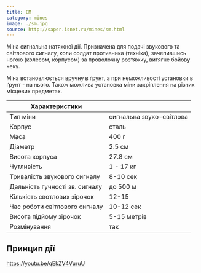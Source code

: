 ```yaml
---
title: СМ
category: mines
image: ./sm.jpg
source: http://saper.isnet.ru/mines/sm.html
---
```


Міна сигнальна натяжної дії. Призначена для подачі звукового та світлового сигналу, коли солдат противника (техніка), зачепившись ногою (колесом, корпусом) за проволочну розтяжку, витягне бойову чеку.

Міна встановлюється вручну в ґрунт, а при неможливості установки в ґрунт - на нього. Також можлива установка міни закріплення на різних місцевих предметах.

| Характеристики                 |                          |
| ------------------------------ | ------------------------ |
| Тип міни                       | сигнальна звуко-світлова |
| Корпус                         | сталь                    |
| Маса                           | 400 г                    |
| Діаметр                        | 2.5 см                   |
| Висота корпуса                 | 27.8 см                  |
| Чутливість                     | 1 - 17 кг                |
| Тривалість звукового сигналу   | 8-10 сек                 |
| Дальність гучності зв. сигналу | до 500 м                 |
| Кількість свотлових зірочок    | 12-15                    |
| Час роботи світлового сигналу  | 10-12 сек                |
| Висота підйому зірочок         | 5-15 метрів              |
| Розмінування                   | так                      |

## Принцип дії

https://youtu.be/qEkZV4VuruU
